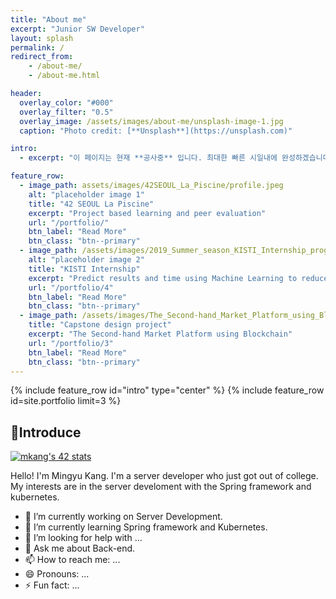 ```yaml
---
title: "About me"
excerpt: "Junior SW Developer"
layout: splash
permalink: /
redirect_from:
    - /about-me/
    - /about-me.html

header:
  overlay_color: "#000"
  overlay_filter: "0.5"
  overlay_image: /assets/images/about-me/unsplash-image-1.jpg
  caption: "Photo credit: [**Unsplash**](https://unsplash.com)"

intro:
  - excerpt: "이 페이지는 현재 **공사중** 입니다. 최대한 빠른 시일내에 완성하겠습니다!"

feature_row:
  - image_path: assets/images/42SEOUL_La_Piscine/profile.jpeg
    alt: "placeholder image 1"
    title: "42 SEOUL La Piscine"
    excerpt: "Project based learning and peer evaluation"
    url: "/portfolio/"
    btn_label: "Read More"
    btn_class: "btn--primary"
  - image_path: /assets/images/2019_Summer_season_KISTI_Internship_program/identity.jpg
    alt: "placeholder image 2"
    title: "KISTI Internship"
    excerpt: "Predict results and time using Machine Learning to reduce simulation costs"
    url: "/portfolio/4"
    btn_label: "Read More"
    btn_class: "btn--primary"
  - image_path: /assets/images/The_Second-hand_Market_Platform_using_Blockchain/identity.jpg
    title: "Capstone design project"
    excerpt: "The Second-hand Market Platform using Blockchain"
    url: "/portfolio/3"
    btn_label: "Read More"
    btn_class: "btn--primary"
---
```



{% include feature_row id="intro" type="center" %}
{% include feature_row id=site.portfolio limit=3 %}

## 📎Introduce

[![mkang's 42 stats](https://badge42.herokuapp.com/api/stats/mkang)](https://github.com/plenilune3)

Hello! I'm Mingyu Kang.
I'm a server developer who just got out of college.
My interests are in the server develoment with the Spring framework and kubernetes.

- 🔭 I’m currently working on Server Development.
- 🌱 I’m currently learning Spring framework and Kubernetes.
- 🤔 I’m looking for help with ...
- 💬 Ask me about Back-end.
- 📫 How to reach me: ...
- 😄 Pronouns: ...
- ⚡ Fun fact: ...